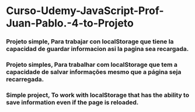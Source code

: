 # Curso-Udemy-JavaScript-Prof-Juan-Pablo.-4-to-Projeto
<h3>Projeto simple, Para trabajar con localStorage que tiene la capacidad de guardar informacion asi la pagina sea recargada.</h3>

<h3>Projeto simples, Para trabalhar com localStorage que tem a capacidade de salvar informações mesmo que a página seja recarregada.</h3>

<h3>Simple project, To work with localStorage that has the ability to save information even if the page is reloaded.</h3>
